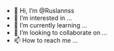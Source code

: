 - 👋 Hi, I’m @Ruslannss
- 👀 I’m interested in ...
- 🌱 I’m currently learning ...
- 💞️ I’m looking to collaborate on ...
- 📫 How to reach me ...

<!---
Ruslannss/Ruslannss is a ✨ special ✨ repository because its `README.md` (this file) appears on your GitHub profile.
You can click the Preview link to take a look at your changes.
--->
